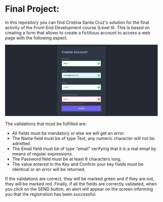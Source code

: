 # Final Project:
In this repository you can find Cristina Santa Cruz's solution for the final activity of the Front-End Development course (Level II). This is based on creating a form that allows to create a fictitious account to access a web page with the following aspect.

![](imagenes/ImagenFormulario.png)

The validations that must be fulfilled are:
- All fields must be mandatory or else we will get an error.
- The Name field must be of type Text, any numeric character will not be admitted.
- The Email field must be of type "email" verifying that it is a real email by means of regular expressions.
- The Password field must be at least 8 characters long.
- The value entered in the Key and Confirm your key fields must be identical or an error will be returned.

If the validations are correct, they will be marked green and if they are not, they will be marked red.
Finally, if all the fields are correctly validated, when you click on the SEND button, an alert will appear on the screen informing you that the registration has been successful.
